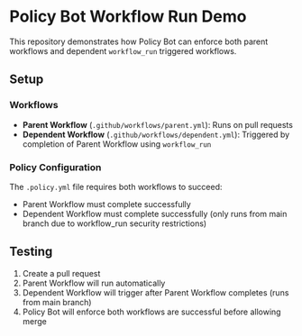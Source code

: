 # Policy Bot Workflow Run Demo

This repository demonstrates how Policy Bot can enforce both parent workflows and dependent `workflow_run` triggered workflows.

## Setup

### Workflows
- **Parent Workflow** (`.github/workflows/parent.yml`): Runs on pull requests
- **Dependent Workflow** (`.github/workflows/dependent.yml`): Triggered by completion of Parent Workflow using `workflow_run`

### Policy Configuration
The `.policy.yml` file requires both workflows to succeed:
- Parent Workflow must complete successfully
- Dependent Workflow must complete successfully (only runs from main branch due to workflow_run security restrictions)

## Testing
1. Create a pull request
2. Parent Workflow will run automatically
3. Dependent Workflow will trigger after Parent Workflow completes (runs from main branch)
4. Policy Bot will enforce both workflows are successful before allowing merge
